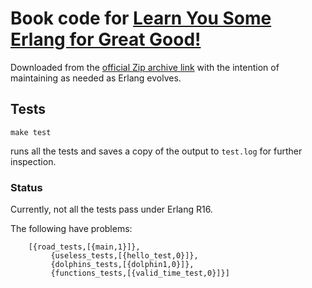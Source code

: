 # Book code for [Learn You Some Erlang for Great Good!](http://learnyousomeerlang.com/)

Downloaded from the [official Zip archive link](http://learnyousomeerlang.com/static/erlang/learn-you-some-erlang.zip) with the intention of maintaining as needed as Erlang evolves.

## Tests

```make test```

runs all the tests and saves a copy of the output to `test.log` for further inspection.

### Status

Currently, not all the tests pass under Erlang R16.

The following have problems:

```
	[{road_tests,[{main,1}]},
         {useless_tests,[{hello_test,0}]},
         {dolphins_tests,[{dolphin1,0}]},
         {functions_tests,[{valid_time_test,0}]}]
```

